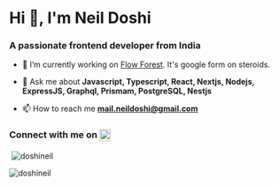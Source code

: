 <h1>Hi 👋, I'm Neil Doshi</h1>
<h3>A passionate frontend developer from India</h3>

- 🔭 I’m currently working on [Flow Forest](https://github.com/DoshiNeil/flowForest). It's google form on steroids.

- 💬 Ask me about **Javascript, Typescript, React, Nextjs, Nodejs, ExpressJS, Graphql, Prismam, PostgreSQL, Nestjs**

- 📫 How to reach me **mail.neildoshi@gmail.com**

<h3 align="left">Connect with me on <a href="https://linkedin.com/in/neil-doshi" target="blank"><img align="top" src="https://raw.githubusercontent.com/rahuldkjain/github-profile-readme-generator/master/src/images/icons/Social/linked-in-alt.svg" alt="neil-doshi" height="22" width="20" /></a></h3>

<p>&nbsp;<img align="center" src="https://github-readme-stats.vercel.app/api?username=doshineil&show_icons=true&locale=en" alt="doshineil" /></p>

<p><img align="center" src="https://github-readme-streak-stats.herokuapp.com/?user=doshineil&" alt="doshineil" /></p>
